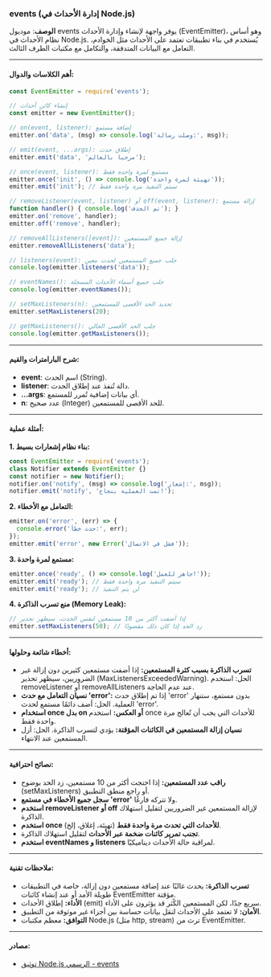### events (إدارة الأحداث في Node.js)
**الوصف**:
موديول events يوفر واجهة لإنشاء وإدارة الأحداث (EventEmitter)، وهو أساس نظام الأحداث في Node.js. يُستخدم في بناء تطبيقات تعتمد على الأحداث مثل الخوادم، التعامل مع البيانات المتدفقة، والتكامل مع مكتبات الطرف الثالث.

---
#### أهم الكلاسات والدوال:

```js
const EventEmitter = require('events');

// إنشاء كائن أحداث
const emitter = new EventEmitter();

// on(event, listener): إضافة مستمع
emitter.on('data', (msg) => console.log('وصلت رسالة:', msg));

// emit(event, ...args): إطلاق حدث
emitter.emit('data', 'مرحبا بالعالم');

// once(event, listener): مستمع لمرة واحدة فقط
emitter.once('init', () => console.log('تهيئة لمرة واحدة'));
emitter.emit('init'); // سيتم التنفيذ مرة واحدة فقط

// removeListener(event, listener) أو off(event, listener): إزالة مستمع
function handler() { console.log('تم الحذف'); }
emitter.on('remove', handler);
emitter.off('remove', handler);

// removeAllListeners([event]): إزالة جميع المستمعين
emitter.removeAllListeners('data');

// listeners(event): جلب جميع المستمعين لحدث معين
console.log(emitter.listeners('data'));

// eventNames(): جلب جميع أسماء الأحداث المسجلة
console.log(emitter.eventNames());

// setMaxListeners(n): تحديد الحد الأقصى للمستمعين
emitter.setMaxListeners(20);

// getMaxListeners(): جلب الحد الأقصى الحالي
console.log(emitter.getMaxListeners());
```

---
#### شرح البارامترات والقيم:
- **event**: اسم الحدث (String).
- **listener**: دالة تُنفذ عند إطلاق الحدث.
- **...args**: أي بيانات إضافية تُمرر للمستمع.
- **n**: عدد صحيح (Integer) للحد الأقصى للمستمعين.

---
#### أمثلة عملية:

**1. بناء نظام إشعارات بسيط:**
```js
const EventEmitter = require('events');
class Notifier extends EventEmitter {}
const notifier = new Notifier();
notifier.on('notify', (msg) => console.log('إشعار:', msg));
notifier.emit('notify', 'تمت العملية بنجاح!');
```

**2. التعامل مع الأخطاء:**
```js
emitter.on('error', (err) => {
  console.error('حدث خطأ:', err);
});
emitter.emit('error', new Error('فشل في الاتصال'));
```

**3. مستمع لمرة واحدة:**
```js
emitter.once('ready', () => console.log('جاهز للعمل!'));
emitter.emit('ready'); // سيتم التنفيذ مرة واحدة فقط
emitter.emit('ready'); // لن يتم التنفيذ
```

**4. منع تسرب الذاكرة (Memory Leak):**
```js
// إذا أضفت أكثر من 10 مستمعين لنفس الحدث، سيظهر تحذير
emitter.setMaxListeners(50); // زد الحد إذا كان ذلك مقصودًا
```

---
#### أخطاء شائعة وحلولها:
- **تسرب الذاكرة بسبب كثرة المستمعين:** إذا أضفت مستمعين كثيرين دون إزالة غير الضروريين، سيظهر تحذير (MaxListenersExceededWarning). الحل: استخدم removeListener أو removeAllListeners عند عدم الحاجة.
- **نسيان التعامل مع حدث 'error':** إذا تم إطلاق حدث 'error' بدون مستمع، ستنهار العملية. الحل: أضف دائمًا مستمع لحدث 'error'.
- **استخدام once بدل on أو العكس:** استخدم once للأحداث التي يجب أن تُعالج مرة واحدة فقط.
- **نسيان إزالة المستمعين في الكائنات المؤقتة:** يؤدي لتسرب الذاكرة. الحل: أزل المستمعين عند الانتهاء.

---
#### نصائح احترافية:
- **راقب عدد المستمعين:** إذا احتجت أكثر من 10 مستمعين، زد الحد بوضوح (setMaxListeners) أو راجع منطق التطبيق.
- **سجل جميع الأخطاء في مستمع 'error'** ولا تتركه فارغًا.
- **استخدم removeListener أو off** لإزالة المستمعين غير الضروريين لتقليل استهلاك الذاكرة.
- **استخدم once للأحداث التي تحدث مرة واحدة فقط** (تهيئة، إغلاق، إلخ).
- **تجنب تمرير كائنات ضخمة عبر الأحداث** لتقليل استهلاك الذاكرة.
- **استخدم eventNames و listeners** لمراقبة حالة الأحداث ديناميكيًا.

---
#### ملاحظات تقنية:
- **تسرب الذاكرة:** يحدث غالبًا عند إضافة مستمعين دون إزالة، خاصة في التطبيقات طويلة الأمد أو عند إنشاء كائنات EventEmitter مؤقتة.
- **الأداء:** إطلاق الأحداث (emit) سريع جدًا، لكن المستمعين الكُثر قد يؤثرون على الأداء.
- **الأمان:** لا تعتمد على الأحداث لنقل بيانات حساسة بين أجزاء غير موثوقة من التطبيق.
- **التوافق:** معظم مكتبات Node.js (مثل http, stream) ترث من EventEmitter.

---
#### مصادر:
- [توثيق Node.js الرسمي - events](https://nodejs.org/docs/latest/api/events.html) 
